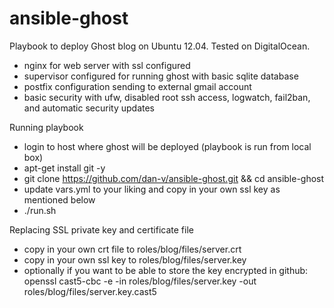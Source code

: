 ansible-ghost
=============

Playbook to deploy Ghost blog on Ubuntu 12.04. Tested on DigitalOcean.
* nginx for web server with ssl configured
* supervisor configured for running ghost with basic sqlite database
* postfix configuration sending to external gmail account
* basic security with ufw, disabled root ssh access, logwatch, fail2ban, and automatic security updates

Running playbook
* login to host where ghost will be deployed (playbook is run from local box)
* apt-get install git -y
* git clone https://github.com/dan-v/ansible-ghost.git && cd ansible-ghost
* update vars.yml to your liking and copy in your own ssl key as mentioned below
* ./run.sh

Replacing SSL private key and certificate file
* copy in your own crt file to roles/blog/files/server.crt
* copy in your own ssl key to roles/blog/files/server.key
* optionally if you want to be able to store the key encrypted in github: openssl cast5-cbc -e -in roles/blog/files/server.key -out roles/blog/files/server.key.cast5
